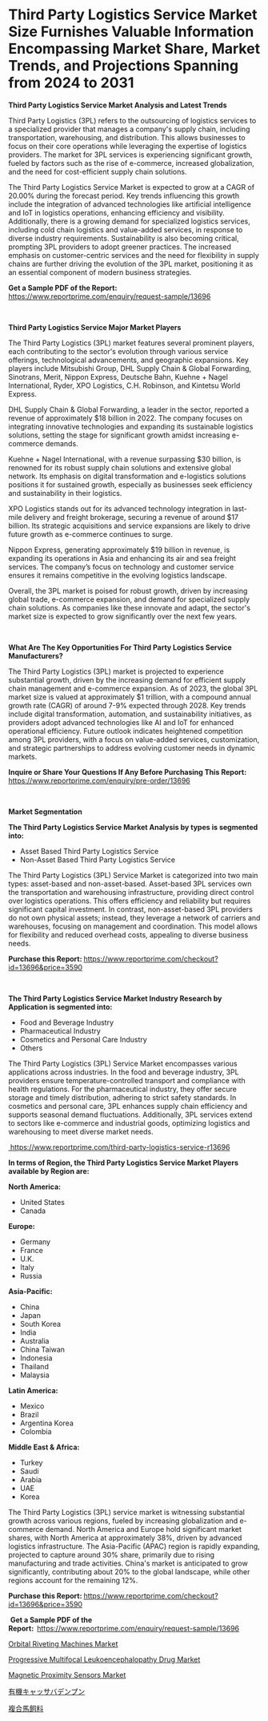 <p><h1>Third Party Logistics Service Market Size Furnishes Valuable Information Encompassing Market Share, Market Trends, and Projections Spanning from 2024 to 2031</h1></p><p><strong>Third Party Logistics Service Market Analysis and Latest Trends</strong></p>
<p><p>Third Party Logistics (3PL) refers to the outsourcing of logistics services to a specialized provider that manages a company's supply chain, including transportation, warehousing, and distribution. This allows businesses to focus on their core operations while leveraging the expertise of logistics providers. The market for 3PL services is experiencing significant growth, fueled by factors such as the rise of e-commerce, increased globalization, and the need for cost-efficient supply chain solutions.</p><p>The Third Party Logistics Service Market is expected to grow at a CAGR of 20.00% during the forecast period. Key trends influencing this growth include the integration of advanced technologies like artificial intelligence and IoT in logistics operations, enhancing efficiency and visibility. Additionally, there is a growing demand for specialized logistics services, including cold chain logistics and value-added services, in response to diverse industry requirements. Sustainability is also becoming critical, prompting 3PL providers to adopt greener practices. The increased emphasis on customer-centric services and the need for flexibility in supply chains are further driving the evolution of the 3PL market, positioning it as an essential component of modern business strategies.</p></p>
<p><strong>Get a Sample PDF of the Report:&nbsp;</strong> <a href="https://www.reportprime.com/enquiry/request-sample/13696">https://www.reportprime.com/enquiry/request-sample/13696</a></p>
<p>&nbsp;</p>
<p><strong>Third Party Logistics Service Major Market Players</strong></p>
<p><p>The Third Party Logistics (3PL) market features several prominent players, each contributing to the sector's evolution through various service offerings, technological advancements, and geographic expansions. Key players include Mitsubishi Group, DHL Supply Chain & Global Forwarding, Sinotrans, Merit, Nippon Express, Deutsche Bahn, Kuehne + Nagel International, Ryder, XPO Logistics, C.H. Robinson, and Kintetsu World Express.</p><p>DHL Supply Chain & Global Forwarding, a leader in the sector, reported a revenue of approximately $18 billion in 2022. The company focuses on integrating innovative technologies and expanding its sustainable logistics solutions, setting the stage for significant growth amidst increasing e-commerce demands.</p><p>Kuehne + Nagel International, with a revenue surpassing $30 billion, is renowned for its robust supply chain solutions and extensive global network. Its emphasis on digital transformation and e-logistics solutions positions it for sustained growth, especially as businesses seek efficiency and sustainability in their logistics.</p><p>XPO Logistics stands out for its advanced technology integration in last-mile delivery and freight brokerage, securing a revenue of around $17 billion. Its strategic acquisitions and service expansions are likely to drive future growth as e-commerce continues to surge.</p><p>Nippon Express, generating approximately $19 billion in revenue, is expanding its operations in Asia and enhancing its air and sea freight services. The company’s focus on technology and customer service ensures it remains competitive in the evolving logistics landscape.</p><p>Overall, the 3PL market is poised for robust growth, driven by increasing global trade, e-commerce expansion, and demand for specialized supply chain solutions. As companies like these innovate and adapt, the sector's market size is expected to grow significantly over the next few years.</p></p>
<p>&nbsp;</p>
<p><strong>What Are The Key Opportunities For Third Party Logistics Service Manufacturers?</strong></p>
<p><p>The Third Party Logistics (3PL) market is projected to experience substantial growth, driven by the increasing demand for efficient supply chain management and e-commerce expansion. As of 2023, the global 3PL market size is valued at approximately $1 trillion, with a compound annual growth rate (CAGR) of around 7-9% expected through 2028. Key trends include digital transformation, automation, and sustainability initiatives, as providers adopt advanced technologies like AI and IoT for enhanced operational efficiency. Future outlook indicates heightened competition among 3PL providers, with a focus on value-added services, customization, and strategic partnerships to address evolving customer needs in dynamic markets.</p></p>
<p><strong>Inquire or Share Your Questions If Any Before Purchasing This Report:</strong> <a href="https://www.reportprime.com/enquiry/pre-order/13696">https://www.reportprime.com/enquiry/pre-order/13696</a></p>
<p>&nbsp;</p>
<p><strong>Market Segmentation</strong></p>
<p><strong>The Third Party Logistics Service Market Analysis by types is segmented into:</strong></p>
<p><ul><li>Asset Based Third Party Logistics Service</li><li>Non-Asset Based Third Party Logistics Service</li></ul></p>
<p><p>The Third Party Logistics (3PL) Service Market is categorized into two main types: asset-based and non-asset-based. Asset-based 3PL services own the transportation and warehousing infrastructure, providing direct control over logistics operations. This offers efficiency and reliability but requires significant capital investment. In contrast, non-asset-based 3PL providers do not own physical assets; instead, they leverage a network of carriers and warehouses, focusing on management and coordination. This model allows for flexibility and reduced overhead costs, appealing to diverse business needs.</p></p>
<p><strong>Purchase this Report:&nbsp;</strong><a href="https://www.reportprime.com/checkout?id=13696&price=3590">https://www.reportprime.com/checkout?id=13696&price=3590</a></p>
<p>&nbsp;</p>
<p><strong>The Third Party Logistics Service Market Industry Research by Application is segmented into:</strong></p>
<p><ul><li>Food and Beverage Industry</li><li>Pharmaceutical Industry</li><li>Cosmetics and Personal Care Industry</li><li>Others</li></ul></p>
<p><p>The Third Party Logistics (3PL) Service Market encompasses various applications across industries. In the food and beverage industry, 3PL providers ensure temperature-controlled transport and compliance with health regulations. For the pharmaceutical industry, they offer secure storage and timely distribution, adhering to strict safety standards. In cosmetics and personal care, 3PL enhances supply chain efficiency and supports seasonal demand fluctuations. Additionally, 3PL services extend to sectors like e-commerce and industrial goods, optimizing logistics and warehousing to meet diverse market needs.</p></p>
<p><a href="https://www.reportprime.com/third-party-logistics-service-r13696">&nbsp;https://www.reportprime.com/third-party-logistics-service-r13696</a></p>
<p><strong>In terms of Region, the Third Party Logistics Service Market Players available by Region are:</strong></p>
<p>
    <p> <strong> North America: </strong>
        <ul>
            <li>United States</li>
            <li>Canada</li>
        </ul>
        </p> 
    <p> <strong> Europe: </strong>
        <ul>
            <li>Germany</li>
            <li>France</li>
            <li>U.K.</li>
            <li>Italy</li>
            <li>Russia</li>
        </ul>
        </p> 
    <p> <strong> Asia-Pacific: </strong>
        <ul>
            <li>China</li>
            <li>Japan</li>
            <li>South Korea</li>
            <li>India</li>
            <li>Australia</li>
            <li>China Taiwan</li>
            <li>Indonesia</li>
            <li>Thailand</li>
            <li>Malaysia</li>
        </ul>
        </p> 
    <p> <strong> Latin America: </strong>
        <ul>
            <li>Mexico</li>
            <li>Brazil</li>
            <li>Argentina Korea</li>
            <li>Colombia</li>
        </ul>
        </p> 
    <p> <strong> Middle East & Africa: </strong>
        <ul>
            <li>Turkey</li>
            <li>Saudi</li>
            <li>Arabia</li>
            <li>UAE</li>
            <li>Korea</li>
        </ul>
    </p>
    </p>
<p><p>The Third Party Logistics (3PL) service market is witnessing substantial growth across various regions, fueled by increasing globalization and e-commerce demand. North America and Europe hold significant market shares, with North America at approximately 38%, driven by advanced logistics infrastructure. The Asia-Pacific (APAC) region is rapidly expanding, projected to capture around 30% share, primarily due to rising manufacturing and trade activities. China's market is anticipated to grow significantly, contributing about 20% to the global landscape, while other regions account for the remaining 12%.</p></p>
<p><strong>Purchase this Report: </strong><a href="https://www.reportprime.com/checkout?id=13696&price=3590">https://www.reportprime.com/checkout?id=13696&price=3590</a></p>
<p>&nbsp;<strong>Get a Sample PDF of the Report:&nbsp;&nbsp;</strong><a href="https://www.reportprime.com/enquiry/request-sample/13696">https://www.reportprime.com/enquiry/request-sample/13696</a></p>
<p><strong></strong></p>
<p><p><a href="https://www.linkedin.com/pulse/orbital-riveting-machines-industry-sector-market-dynamics-fs2je?trackingId=clnq5BOcRkyPkoZ6DsJTuQ%3D%3D">Orbital Riveting Machines Market</a></p><p><a href="https://medium.com/@perkinscortes1521/the-progressive-multifocal-leukoencephalopathy-drug-market-research-report-provides-an-in-depth-e2fd73102e0e">Progressive Multifocal Leukoencephalopathy Drug Market</a></p><p><a href="https://www.linkedin.com/pulse/mapping-magnetic-proximity-sensors-market-trends-challenges-qlcge?trackingId=vny8VYydR26FM5eBMrzHCA%3D%3D">Magnetic Proximity Sensors Market</a></p><p><a href="https://medium.com/@alexxis.gm/organic-cassava-starch-market-%E3%81%AF-%E3%82%B3%E3%82%B9%E3%83%88%E7%AE%A1%E7%90%86%E3%81%A8%E5%8A%B9%E7%8E%87%E5%90%91%E4%B8%8A%E3%82%92%E5%84%AA%E5%85%88%E3%81%97%E3%81%BE%E3%81%99-%E3%81%95%E3%82%89%E3%81%AB-%E5%A0%B1%E5%91%8A%E6%9B%B8%E3%81%AF%E5%B8%82%E5%A0%B4%E3%81%AE%E9%9C%80%E8%A6%81%E9%9D%A2%E3%81%A8%E4%BE%9B%E7%B5%A6%E9%9D%A2%E3%81%AE%E4%B8%A1%E6%96%B9%E3%82%92%E3%82%AB%E3%83%90%E3%83%BC%E3%81%97%E3%81%A6%E3%81%84%E3%81%BE%E3%81%99-organic-cassava-19373b06e2e9">有機キャッサバデンプン</a></p><p><a href="https://medium.com/@alexxis.gm/compound-horse-feedstuff-market-%E3%81%AE%E3%82%B0%E3%83%AD%E3%83%BC%E3%83%90%E3%83%AB%E5%B8%82%E5%A0%B4%E6%A6%82%E8%A6%81%E3%81%AF-%E4%B8%96%E7%95%8C%E3%81%8A%E3%82%88%E3%81%B3%E4%B8%BB%E8%A6%81%E5%B8%82%E5%A0%B4%E3%81%AB%E3%81%8A%E3%81%91%E3%82%8B%E6%A5%AD%E7%95%8C%E3%81%AB%E5%BD%B1%E9%9F%BF%E3%82%92%E4%B8%8E%E3%81%88%E3%82%8B%E4%B8%BB%E8%A6%81%E3%81%AA%E3%83%88%E3%83%AC%E3%83%B3%E3%83%89%E3%81%AB%E3%81%A4%E3%81%84%E3%81%A6-%E7%8B%AC%E8%87%AA%E3%81%AE%E8%A6%96%E7%82%B9%E3%82%92%E6%8F%90%E4%BE%9B%E3%81%97%E3%81%BE%E3%81%99-d61e001356f5">複合馬飼料</a></p></p>